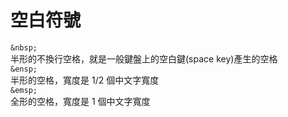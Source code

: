# 空白符號

`&nbsp;`  
半形的不換行空格，就是一般鍵盤上的空白鍵(space key)產生的空格  
`&ensp;`  
半形的空格，寬度是 1/2 個中文字寬度  
`&emsp;`  
全形的空格，寬度是 1 個中文字寬度
